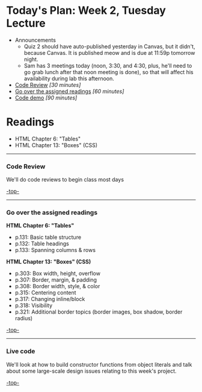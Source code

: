 <a id="top"></a>
# Today's Plan: Week 2, Tuesday Lecture

- Announcements
  - Quiz 2 should have auto-published yesterday in Canvas, but it didn't, because Canvas. It is published meow and is due at 11:59p tomorrow night.
  - Sam has 3 meetings today (noon, 3:30, and 4:30, plus, he'll need to go grab lunch after that noon meeting is done), so that will affect his availability during lab this afternoon.
- [Code Review](#codereview) *[30 minutes]*
- [Go over the assigned readings](#readings) *[60 minutes]*
- [Code demo](#code) *[90 minutes]*

# Readings

- HTML Chapter 6: "Tables"
- HTML Chapter 13: "Boxes" (CSS)

---

<a id="codereview"></a>
### Code Review

We'll do code reviews to begin class most days

[-top-](#top)

---

<a id="readings"></a>
### Go over the assigned readings

**HTML Chapter 6: "Tables"**

- p.131: Basic table structure
- p.132: Table headings
- p.133: Spanning columns & rows

**HTML Chapter 13: "Boxes" (CSS)**

- p.303: Box width, height, overflow
- p.307: Border, margin, & padding
- p.308: Border width, style, & color
- p.315: Centering content
- p.317: Changing inline/block
- p.318: Visibility
- p.321: Additional border topics (border images, box shadow, border radius)

[-top-](#top)

---

<a id="code"></a>
### Live code

We'll look at how to build constructor functions from object literals and talk about some large-scale design issues relating to this week's project.

[-top-](#top)
